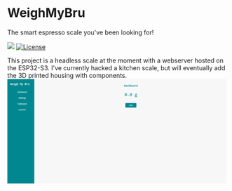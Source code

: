 # WeighMyBru
The smart espresso scale you've been looking for!

[![](https://dcbadge.limes.pink/api/server/56zXh2gB)](https://discord.gg/56zXh2gB)
[![License](https://img.shields.io/badge/License-CC%20BY--NC--SA%204.0-lightgrey.svg?style=for-the-badge)](LICENSE)

This project is a headless scale at the moment with a webserver hosted on the ESP32-S3.
I've currently hacked a kitchen scale, but will eventually add the 3D printed housing with components.
<img src="docs/assets/dashboard.png" alt="WeighMyBru Dashboard" width="500" />